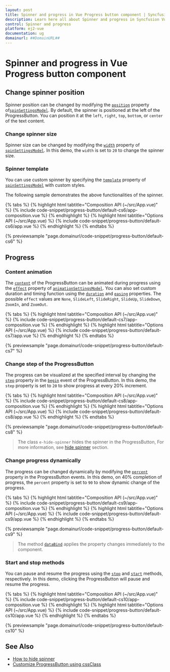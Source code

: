 ```yaml
---
layout: post
title: Spinner and progress in Vue Progress button component | Syncfusion
description: Learn here all about Spinner and progress in Syncfusion Vue Progress button component of Syncfusion Essential JS 2 and more.
control: Spinner and progress 
platform: ej2-vue
documentation: ug
domainurl: ##DomainURL##
---
```


<!-- markdownlint-disable MD002 MD022 -->
# Spinner and progress in Vue Progress button component

## Change spinner position

Spinner position can be changed by modifying the [`position`](https://ej2.syncfusion.com/vue/documentation/api/progress-button/spinSettingsModel/#position) property of[`spinSettingsModel`](https://ej2.syncfusion.com/vue/documentation/api/progress-button/spinSettingsModel). By default, the spinner is positioned at the left of the ProgressButton. You can position it at the `left`, `right`, `top`, `bottom`, or `center` of the text content.

### Change spinner size

Spinner size can be changed by modifying the [`width`](https://ej2.syncfusion.com/vue/documentation/api/progress-button/spinSettingsModel/#width) property of [`spinSettingsModel`](https://ej2.syncfusion.com/vue/documentation/api/progress-button/spinSettingsModel). In this demo, the `width` is set to `20` to change the spinner size.

### Spinner template

You can use custom spinner by specifying the [`template`](https://ej2.syncfusion.com/vue/documentation/api/progress-button/spinSettingsModel/#template) property of [`spinSettingsModel`](https://ej2.syncfusion.com/vue/documentation/api/progress-button/spinSettingsModel) with custom styles.

The following sample demonstrates the above functionalities of the spinner.

{% tabs %}
{% highlight html tabtitle="Composition API (~/src/App.vue)" %}
{% include code-snippet/progress-button/default-cs6/app-composition.vue %}
{% endhighlight %}
{% highlight html tabtitle="Options API (~/src/App.vue) %}
{% include code-snippet/progress-button/default-cs6/app.vue %}
{% endhighlight %}
{% endtabs %}
        
{% previewsample "page.domainurl/code-snippet/progress-button/default-cs6" %}

## Progress

### Content animation

The [`content`](https://ej2.syncfusion.com/vue/documentation/api/progress-button/#content) of the ProgressButton can be animated during progress using the [`effect`](https://ej2.syncfusion.com/vue/documentation/api/progress-button/animationSettingsModel/#effect) property of [`animationSettingsModel`](https://ej2.syncfusion.com/vue/documentation/api/progress-button/animationSettingsModel). You can also set custom duration and timing function using the [`duration`](https://ej2.syncfusion.com/vue/documentation/api/progress-button/animationSettingsModel/#duration) and [`easing`](https://ej2.syncfusion.com/vue/documentation/api/progress-button/animationSettingsModel/#easing) properties. The possible `effect` values are `None`, `SlideLeft`, `SlideRight`, `SlideUp`, `SlideDown`, `ZoomIn`, and `ZoomOut`.

{% tabs %}
{% highlight html tabtitle="Composition API (~/src/App.vue)" %}
{% include code-snippet/progress-button/default-cs7/app-composition.vue %}
{% endhighlight %}
{% highlight html tabtitle="Options API (~/src/App.vue) %}
{% include code-snippet/progress-button/default-cs7/app.vue %}
{% endhighlight %}
{% endtabs %}
        
{% previewsample "page.domainurl/code-snippet/progress-button/default-cs7" %}

### Change step of the ProgressButton

The progress can be visualized at the specified interval by changing the [`step`](https://ej2.syncfusion.com/vue/documentation/api/progress-button/progressEventArgs/#step) property in the [`begin`](https://ej2.syncfusion.com/vue/documentation/api/progress-button/#begin) event of the ProgressButton. In this demo, the `step` property is set to `20` to show progress at every 20% increment.

{% tabs %}
{% highlight html tabtitle="Composition API (~/src/App.vue)" %}
{% include code-snippet/progress-button/default-cs8/app-composition.vue %}
{% endhighlight %}
{% highlight html tabtitle="Options API (~/src/App.vue) %}
{% include code-snippet/progress-button/default-cs8/app.vue %}
{% endhighlight %}
{% endtabs %}
        
{% previewsample "page.domainurl/code-snippet/progress-button/default-cs8" %}

> The class `e-hide-spinner` hides the spinner in the ProgressButton, For more information, see [hide spinner](./how-to/hide-spinner) section.

### Change progress dynamically

The progress can be changed dynamically by modifying the [`percent`](https://ej2.syncfusion.com/vue/documentation/api/progress-button/progressEventArgs/#percent) property in the ProgressButton events. In this demo, on 40% completion of progress, the `percent` property is set to `90` to show dynamic change of the progress.

{% tabs %}
{% highlight html tabtitle="Composition API (~/src/App.vue)" %}
{% include code-snippet/progress-button/default-cs9/app-composition.vue %}
{% endhighlight %}
{% highlight html tabtitle="Options API (~/src/App.vue) %}
{% include code-snippet/progress-button/default-cs9/app.vue %}
{% endhighlight %}
{% endtabs %}
        
{% previewsample "page.domainurl/code-snippet/progress-button/default-cs9" %}

> The method [`dataBind`](https://ej2.syncfusion.com/vue/documentation/api/progress-button/#databind) applies the property changes immediately to the component.

### Start and stop methods

You can pause and resume the progress using the [`stop`](https://ej2.syncfusion.com/vue/documentation/api/progress-button/#start) and [`start`](https://ej2.syncfusion.com/vue/documentation/api/progress-button/#stop) methods, respectively. In this demo, clicking the ProgressButton will pause and resume the progress.

{% tabs %}
{% highlight html tabtitle="Composition API (~/src/App.vue)" %}
{% include code-snippet/progress-button/default-cs10/app-composition.vue %}
{% endhighlight %}
{% highlight html tabtitle="Options API (~/src/App.vue) %}
{% include code-snippet/progress-button/default-cs10/app.vue %}
{% endhighlight %}
{% endtabs %}
        
{% previewsample "page.domainurl/code-snippet/progress-button/default-cs10" %}

## See Also

* [How to hide spinner](./how-to/hide-spinner)
* [Customize ProgressButton using cssClass](how-to/customize-progress-using-cssclass)